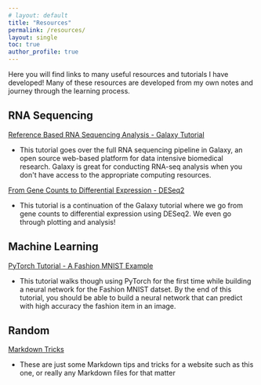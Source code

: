```yaml
---
# layout: default
title: "Resources"
permalink: /resources/
layout: single
toc: true
author_profile: true
---
```


Here you will find links to many useful resources and tutorials I have developed! Many of these resources are developed from my own notes and journey through the learning process. 


## RNA Sequencing

[Reference Based RNA Sequencing Analysis - Galaxy Tutorial](/resources/galaxy-tutorial/)
- This tutorial goes over the full RNA sequencing pipeline in Galaxy, an open source web-based platform for data intensive biomedical research. Galaxy is great for conducting RNA-seq analysis when you don't have access to the appropriate computing resources. 

[From Gene Counts to Differential Expression - DESeq2](/resources/deseq2-tutorial/)
- This tutorial is a continuation of the Galaxy tutorial where we go from gene counts to differential expression using DESeq2. We even go through plotting and analysis!

## Machine Learning

[PyTorch Tutorial - A Fashion MNIST Example](/fashion-mnist/PytorchFashionMNIST.html)
- This tutorial walks though using PyTorch for the first time while building a neural network for the Fashion MNIST datset. By the end of this tutorial, you should be able to build a neural network that can predict with high accuracy the fashion item in an image. 

## Random

[Markdown Tricks](/resources/markdown/)
- These are just some Markdown tips and tricks for a website such as this one, or really any Markdown files for that matter
